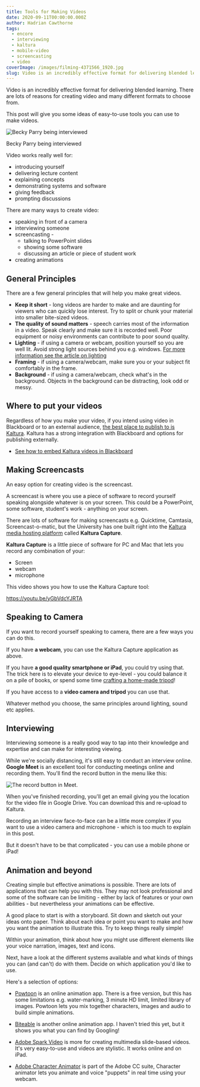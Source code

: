 ```yaml
---
title: Tools for Making Videos
date: 2020-09-11T00:00:00.000Z
author: Hadrian Cawthorne
tags:
  - encore
  - interviewing
  - kaltura
  - mobile-video
  - screencasting
  - video
coverImage: /images/filming-4371566_1920.jpg
slug: Video is an incredibly effective format for delivering blended learning. There are lots of reasons for creating video and many different formats to choose from. This post will give you some ideas of easy-to-use tools you can use to make videos.
---
```


Video is an incredibly effective format for delivering blended learning. There are lots of reasons for creating video and many different formats to choose from.

This post will give you some ideas of easy-to-use tools you can use to make videos.

![Becky Parry being interviewed](/images/IMG_20191004_143405-1024x768.jpg)

Becky Parry being interviewed

Video works really well for:

- introducing yourself
- delivering lecture content
- explaining concepts
- demonstrating systems and software
- giving feedback
- prompting discussions

There are many ways to create video:

- speaking in front of a camera
- interviewing someone
- screencasting -
    - talking to PowerPoint slides
    - showing some software
    - discussing an article or piece of student work
- creating animations

## General Principles

There are a few general principles that will help you make great videos.

- **Keep it short** - long videos are harder to make and are daunting for viewers who can quickly lose interest. Try to split or chunk your material into smaller bite-sized videos.
- **The quality of sound matters** - speech carries most of the information in a video. Speak clearly and make sure it is recorded well. Poor equipment or noisy environments can contribute to poor sound quality.
- **Lighting** \- if using a camera or webcam, position yourself so you are well lit. Avoid strong light sources behind you e.g. windows. [For more information see the article on lighting](https://edu-tel.group.shef.ac.uk/lighting-for-video/)
- **Framing** \- if using a camera/webcam, make sure you or your subject fit comfortably in the frame.
- **Background** - if using a camera/webcam, check what's in the background. Objects in the background can be distracting, look odd or messy.

## Where to put your videos

Regardless of how you make your video, if you intend using video in Blackboard or to an external audience, [the best place to publish to is Kaltura](https://www.sheffield.ac.uk/apse/digital/media). Kaltura has a strong integration with Blackboard and options for publishing externally.

- [See how to embed Kaltura videos in Blackboard](https://edu-tel.group.shef.ac.uk/embed-kaltura-video-in-blackboard/)

## Making Screencasts

An easy option for creating video is the screencast.

A screencast is where you use a piece of software to record yourself speaking alongside whatever is on your screen. This could be a PowerPoint, some software, student's work - anything on your screen.

There are lots of software for making screencasts e.g. Quicktime, Camtasia, Screencast-o-matic, but the University has one built right into the [Kaltura media hosting platform](https://www.sheffield.ac.uk/apse/digital/media) called **Kaltura Capture**.

**Kaltura Capture** is a little piece of software for PC and Mac that lets you record any combination of your:

- Screen
- webcam
- microphone

This video shows you how to use the Kaltura Capture tool:

https://youtu.be/yGbVdcYJRTA

## Speaking to Camera

If you want to record yourself speaking to camera, there are a few ways you can do this.

If you have **a webcam**, you can use the Kaltura Capture application as above.

If you have **a good quality smartphone or iPad**, you could try using that. The trick here is to elevate your device to eye-level - you could balance it on a pile of books, or spend some time [crafting a home-made tripod](https://www.google.com/search?q=makeshift+smartphone+tripod+&tbm=isch&ved=2ahUKEwi0qsbQ5tvrAhXIsRoKHSE6CpwQ2-cCegQIABAA&oq=makeshift+smartphone+tripod+&gs_lcp=CgNpbWcQAzIECCMQJ1DioQJY4qECYJGjAmgAcAB4AIABiQGIAYkBkgEDMC4xmAEAoAEBqgELZ3dzLXdpei1pbWfAAQE&sclient=img&ei=8aVYX_TtA8jjaqH0qOAJ&bih=937&biw=1920)!

If you have access to a **video camera and tripod** you can use that.

Whatever method you choose, the same principles around lighting, sound etc applies.

## Interviewing

Interviewing someone is a really good way to tap into their knowledge and expertise and can make for interesting viewing.

While we're socially distancing, it's still easy to conduct an interview online. **Google Meet** is an excellent tool for conducting meetings online and recording them. You'll find the record button in the menu like this:

![The record button in Meet.](/images/2020-09-09-16_35_19-Window.png)

When you've finished recording, you'll get an email giving you the location for the video file in Google Drive. You can download this and re-upload to Kaltura.

Recording an interview face-to-face can be a little more complex if you want to use a video camera and microphone - which is too much to explain in this post.

But it doesn't have to be that complicated - you can use a mobile phone or iPad!

## Animation and beyond

Creating simple but effective animations is possible. There are lots of applications that can help you with this. They may not look professional and some of the software can be limiting - either by lack of features or your own abilities - but nevertheless your animations can be effective.

A good place to start is with a storyboard. Sit down and sketch out your ideas onto paper. Think about each idea or point you want to make and how you want the animation to illustrate this. Try to keep things really simple!

Within your animation, think about how you might use different elements like your voice narration, images, text and icons.

Next, have a look at the different systems available and what kinds of things you can (and can't) do with them. Decide on which application you'd like to use.

Here's a selection of options:

- [Powtoon](https://www.powtoon.com/) is an online animation app. There is a free version, but this has some limitations e.g. water-marking, 3 minute HD limit, limited library of images. Powtoon lets you mix together characters, images and audio to build simple animations.

- [Biteable](https://biteable.com/) is another online animation app. I haven't tried this yet, but it shows you what you can find by Googling!

- [Adobe Spark Video](https://spark.adobe.com/sp/) is more for creating multimedia slide-based videos. It's very easy-to-use and videos are stylistic. It works online and on iPad.

- [Adobe Character Animator](https://www.adobe.com/uk/products/character-animator.html) is part of the Adobe CC suite, Character animator lets you animate and voice "puppets" in real time using your webcam.
